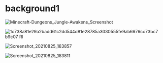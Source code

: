 # background1


![Minecraft-Dungeons_Jungle-Awakens_Screenshot](https://user-images.githubusercontent.com/94144653/160297635-cba9ec70-38a1-483b-aa9a-818320cf205c.jpg)


![1c738a81e29a2badd61c2dd544d81e28785a3030555fe9ab6676cc73bc7b9c07 _RI_](https://user-images.githubusercontent.com/94144653/160297672-4f8f638f-7d3d-4e58-82c6-65bec1c13321.jpg)

![Screenshot_20210825_183857](https://user-images.githubusercontent.com/94144653/160297733-1b0cd58b-d389-4166-a83b-d99c9d711465.png)

![Screenshot_20210825_183811](https://user-images.githubusercontent.com/94144653/160297735-b95ef37a-b438-4ff1-a121-603086071904.png)
